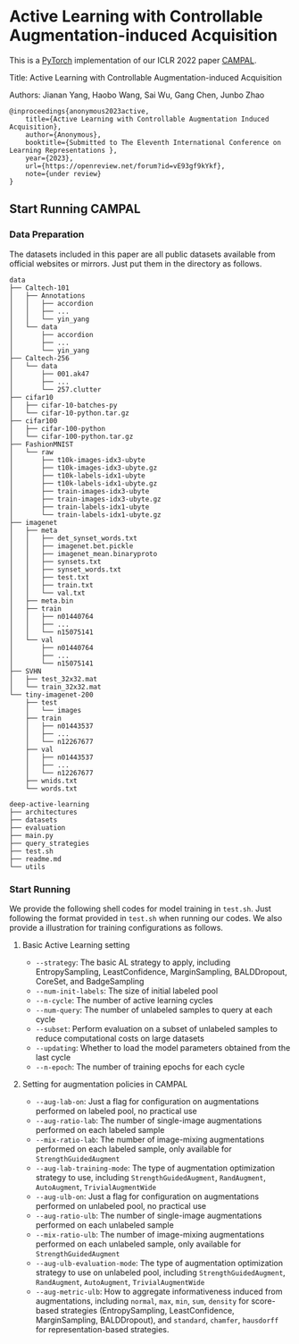 # Active Learning with Controllable Augmentation-induced Acquisition



This is a [PyTorch](https://pytorch.org/) implementation of our ICLR 2022 paper [CAMPAL](openreview.net/forum?id=vE93gf9kYkf).

Title: Active Learning with Controllable Augmentation-induced Acquisition

Authors: Jianan Yang, Haobo Wang, Sai Wu, Gang Chen, Junbo Zhao

```
@inproceedings{anonymous2023active,
	title={Active Learning with Controllable Augmentation Induced Acquisition},
	author={Anonymous},
	booktitle={Submitted to The Eleventh International Conference on Learning Representations },
	year={2023},
	url={https://openreview.net/forum?id=vE93gf9kYkf},
	note={under review}
}
```



## Start Running CAMPAL

### Data Preparation

The datasets included in this paper are all public datasets available from official websites or mirrors. Just put them in the directory as follows.

```
data
├── Caltech-101
│   ├── Annotations
│   │   ├── accordion
│   │   ├── ...
│   │   └── yin_yang
│   └── data
│       ├── accordion
│       ├── ...
│       └── yin_yang
├── Caltech-256
│   └── data
│       ├── 001.ak47
│       ├── ...
│       └── 257.clutter
├── cifar10
│   ├── cifar-10-batches-py
│   └── cifar-10-python.tar.gz
├── cifar100
│   ├── cifar-100-python
│   └── cifar-100-python.tar.gz
├── FashionMNIST
│   └── raw
│       ├── t10k-images-idx3-ubyte
│       ├── t10k-images-idx3-ubyte.gz
│       ├── t10k-labels-idx1-ubyte
│       ├── t10k-labels-idx1-ubyte.gz
│       ├── train-images-idx3-ubyte
│       ├── train-images-idx3-ubyte.gz
│       ├── train-labels-idx1-ubyte
│       └── train-labels-idx1-ubyte.gz
├── imagenet
│   ├── meta
│   │   ├── det_synset_words.txt
│   │   ├── imagenet.bet.pickle
│   │   ├── imagenet_mean.binaryproto
│   │   ├── synsets.txt
│   │   ├── synset_words.txt
│   │   ├── test.txt
│   │   ├── train.txt
│   │   └── val.txt
│   ├── meta.bin
│   ├── train
│   │   ├── n01440764
│   │   ├── ...
│   │   └── n15075141
│   └── val
│       ├── n01440764
│       ├── ...
│       └── n15075141
├── SVHN
│   ├── test_32x32.mat
│   └── train_32x32.mat
└── tiny-imagenet-200
    ├── test
    │   └── images
    ├── train
    │   ├── n01443537
    │   ├── ...
    │   └── n12267677
    ├── val
    │   ├── n01443537
    │   ├── ...
    │   └── n12267677
    ├── wnids.txt
    └── words.txt

deep-active-learning
├── architectures
├── datasets
├── evaluation
├── main.py
├── query_strategies
├── test.sh
├── readme.md
└── utils
```



### Start Running

We provide the following shell codes for model training in `test.sh`. Just following the format provided in `test.sh` when running our codes. We also provide a illustration for training configurations as follows.

1. Basic Active Learning setting
   - `--strategy`: The basic AL strategy to apply, including EntropySampling, LeastConfidence, MarginSampling, BALDDropout, CoreSet, and BadgeSampling
   - `--num-init-labels`: The size of initial labeled pool
   - `--n-cycle`: The number of active learning cycles
   - `--num-query`: The number of unlabeled samples to query at each cycle
   - `--subset`: Perform evaluation on a subset of unlabeled samples to reduce computational costs on large datasets
   - `--updating`: Whether to load the model parameters obtained from the last cycle
   - `--n-epoch`: The number of training epochs for each cycle

2. Setting for augmentation policies in CAMPAL
   - `--aug-lab-on`: Just a flag for configuration on augmentations performed on labeled pool, no practical use
   - `--aug-ratio-lab`: The number of single-image augmentations performed on each labeled sample
   - `--mix-ratio-lab`: The number of image-mixing augmentations performed on each labeled sample, only available for `StrengthGuidedAugment`
   - `--aug-lab-training-mode`: The type of augmentation optimization strategy to use, including `StrengthGuidedAugment`, `RandAugment`, `AutoAugment`, `TrivialAugmentWide`
   - `--aug-ulb-on`: Just a flag for configuration on augmentations performed on unlabeled pool, no practical use
   - `--aug-ratio-ulb`: The number of single-image augmentations performed on each unlabeled sample
   - `--mix-ratio-ulb`: The number of image-mixing augmentations performed on each unlabeled sample, only available for `StrengthGuidedAugment`
   - `--aug-ulb-evaluation-mode`: The type of augmentation optimization strategy to use on unlabeled pool, including `StrengthGuidedAugment`, `RandAugment`, `AutoAugment`, `TrivialAugmentWide`
   - `--aug-metric-ulb`: How to aggregate informativeness induced from augmentations, including `normal`, `max`, `min`, `sum`, `density` for score-based strategies (EntropySampling, LeastConfidence, MarginSampling, BALDDropout), and `standard`, `chamfer`, `hausdorff` for representation-based strategies.